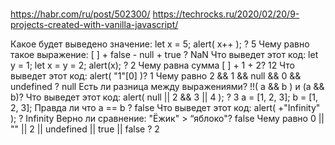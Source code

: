 #  

https://habr.com/ru/post/502300/
https://techrocks.ru/2020/02/20/9-projects-created-with-vanilla-javascript/


Какое будет выведено значение: let x = 5; alert( x++ ); ? 5
Чему равно такое выражение: [ ] + false - null + true ? NaN
Что выведет этот код: let y = 1; let x = y = 2; alert(x); ? 2
Чему равна сумма [ ] + 1 + 2? 12
Что выведет этот код: alert( "1"[0] )? 1
Чему равно 2 && 1 && null && 0 && undefined ? null
Есть ли разница между выражениями? !!( a && b ) и (a && b)?
Что выведет этот код: alert( null || 2 && 3 || 4 ); ? 3
a = [1, 2, 3]; b = [1, 2, 3]; Правда ли что a == b ? false
Что выведет этот код: alert( +"Infinity" ); ?  Infinity
Верно ли сравнение: "Ёжик" > “яблоко"?  false
Чему равно 0 || "" || 2 || undefined || true || falsе ? 2